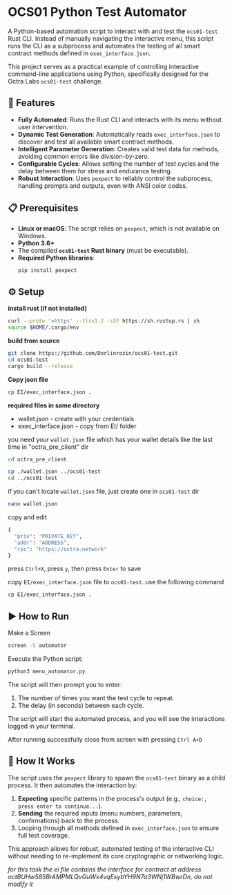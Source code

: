 # OCS01 Python Test Automator

A Python-based automation script to interact with and test the `ocs01-test` Rust CLI. Instead of manually navigating the interactive menu, this script runs the CLI as a subprocess and automates the testing of all smart contract methods defined in `exec_interface.json`.

This project serves as a practical example of controlling interactive command-line applications using Python, specifically designed for the Octra Labs `ocs01-test` challenge.

## 🚀 Features

-   **Fully Automated**: Runs the Rust CLI and interacts with its menu without user intervention.
-   **Dynamic Test Generation**: Automatically reads `exec_interface.json` to discover and test all available smart contract methods.
-   **Intelligent Parameter Generation**: Creates valid test data for methods, avoiding common errors like division-by-zero.
-   **Configurable Cycles**: Allows setting the number of test cycles and the delay between them for stress and endurance testing.
-   **Robust Interaction**: Uses `pexpect` to reliably control the subprocess, handling prompts and outputs, even with ANSI color codes.

## 📋 Prerequisites

-   **Linux or macOS**: The script relies on `pexpect`, which is not available on Windows.
-   **Python 3.6+**
-   The compiled **`ocs01-test` Rust binary** (must be executable).
-   **Required Python libraries**:
    ```bash
    pip install pexpect
    ```

## ⚙️ Setup

**install rust (if not installed)**

```bash
curl --proto '=https' --tlsv1.2 -sSf https://sh.rustup.rs | sh
source $HOME/.cargo/env
```

**build from source**

```bash
git clone https://github.com/Dorlinrozin/ocs01-test.git
cd ocs01-test
cargo build --release
```

**Copy json file**

```bash
cp EI/exec_interface.json .
```

**required files in same directory**

-   wallet.json - create with your credentials
-   exec_interface.json - copy from EI/ folder

you need your `wallet.json` file which has your wallet details like the last time in "octra_pre_client" dir
```bash
cd octra_pre_client
```
```bash
cp ./wallet.json ../ocs01-test
cd ../ocs01-test
```
if you can't locate `wallet.json` file, just create one in `ocs01-test` dir
```bash
nano wallet.json
```
copy and edit
```bash
{
  "priv": "PRIVATE_KEY",
  "addr": "ADDRESS",
  "rpc": "https://octra.network"
}
```
press `Ctrl+X`, press `y`, then press `Enter` to save

copy `EI/exec_interface.json` file to `ocs01-test`. use the following command
```bash
cp EI/exec_interface.json .
```

## ▶️ How to Run

Make a Screen
```bash
screen -S automator
```
Execute the Python script:
```bash
python3 menu_automator.py 
```
The script will then prompt you to enter:

1. The number of times you want the test cycle to repeat.
2. The delay (in seconds) between each cycle.

The script will start the automated process, and you will see the interactions logged in your terminal.

After running successfully close from screen with pressing `Ctrl A+D`

## 🔧 How It Works

The script uses the `pexpect` library to spawn the `ocs01-test` binary as a child process. It then automates the interaction by:
1. **Expecting** specific patterns in the process's output (e.g., `choice:, press enter to continue...`).
2. **Sending** the required inputs (menu numbers, parameters, confirmations) back to the process.
3. Looping through all methods defined in `exec_interface.json` to ensure full test coverage.

This approach allows for robust, automated testing of the interactive CLI without needing to re-implement its core cryptographic or networking logic.



*for this task the ei file contains the interface for contract at address octBUHw585BrAMPMLQvGuWx4vqEsybYH9N7a3WNj1WBwrDn, do not modify it*
